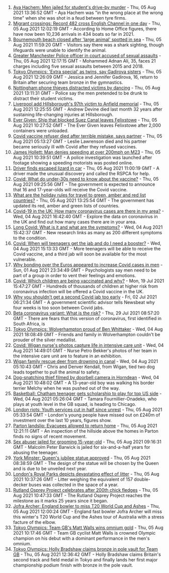1. [Aya Hachem: Men jailed for student's drive-by murder](https://www.bbc.co.uk/news/uk-england-lancashire-58087826) - Thu, 05 Aug 2021 13:36:52 GMT - Aya Hachem was "in the wrong place at the wrong time" when she was shot in a feud between tyre firms.
2. [Migrant crossings: Record 482 cross English Channel in one day](https://www.bbc.co.uk/news/uk-england-kent-58100694) - Thu, 05 Aug 2021 12:02:19 GMT - According to Home Office figures, there have now been 10,236 arrivals in 434 boats so far in 2021.
3. [Bournemouth beach closed after 'large animal' spotted in sea](https://www.bbc.co.uk/news/uk-england-dorset-58090890) - Thu, 05 Aug 2021 11:59:20 GMT - Visitors say there was a shark sighting, though lifeguards were unable to identify the animal.
4. [Greater Manchester Police officer in court accused of sexual assaults](https://www.bbc.co.uk/news/uk-england-manchester-58102258) - Thu, 05 Aug 2021 12:17:15 GMT - Mohammed Adnan Ali, 35, faces 21 charges including five sexual assaults between 2015 and 2018.
5. [Tokyo Olympics: 'Extra special' as twins, say Gadirova sisters](https://www.bbc.co.uk/news/uk-england-beds-bucks-herts-58101556) - Thu, 05 Aug 2021 12:26:09 GMT - Jessica and Jennifer Gadirova, 16, return to Britain after securing team bronze in the gymnastics.
6. [Nottingham phone thieves distracted victims by dancing](https://www.bbc.co.uk/news/uk-england-nottinghamshire-58103794) - Thu, 05 Aug 2021 13:11:31 GMT - Police say the men pretended to be drunk to distract their student victims.
7. [Liverpool add Hillsborough's 97th victim to Anfield memorial](https://www.bbc.co.uk/news/uk-england-merseyside-58099651) - Thu, 05 Aug 2021 12:25:55 GMT - Andrew Devine died last month 32 years after sustaining life-changing injuries at Hillsborough.
8. [Ever Given: Ship that blocked Suez Canal leaves Felixstowe](https://www.bbc.co.uk/news/uk-england-suffolk-58100664) - Thu, 05 Aug 2021 10:27:52 GMT - The Ever Given leaves Felixstowe after 2,000 containers were unloaded.
9. [Covid vaccine refuser died after terrible mistake, says partner](https://www.bbc.co.uk/news/uk-england-dorset-58080116) - Thu, 05 Aug 2021 05:13:27 GMT - Leslie Lawrenson died and his partner became seriously ill with Covid after they refused vaccines.
10. [James Hollett: Man denies speeding at over 200mph on M23](https://www.bbc.co.uk/news/uk-england-sussex-58088825) - Thu, 05 Aug 2021 10:39:51 GMT - A police investigation was launched after footage showing a speeding motorists was posted online.
11. [Driver finds escaped lizard in car](https://www.bbc.co.uk/news/uk-england-devon-58099796) - Thu, 05 Aug 2021 11:00:19 GMT - A driver made the unusual discovery and called the RSPCA for help.
12. [Covid: What do under-30s need to know about the vaccine?](https://www.bbc.co.uk/news/health-57273875) - Thu, 05 Aug 2021 09:25:56 GMT - The government is expected to announce that 16 and 17-year-olds will receive the Covid vaccine.
13. [What are the holiday rules for travel to green, amber and red list countries?](https://www.bbc.co.uk/news/explainers-52544307) - Thu, 05 Aug 2021 13:25:54 GMT - The government has updated its red, amber and green lists of countries.
14. [Covid-19 in the UK: How many coronavirus cases are there in my area?](https://www.bbc.co.uk/news/uk-51768274) - Wed, 04 Aug 2021 16:42:40 GMT - Explore the data on coronavirus in the UK and find out how many cases there are in your area.
15. [Long Covid: What is it and what are the symptoms?](https://www.bbc.co.uk/news/health-57833394) - Wed, 04 Aug 2021 15:42:37 GMT - New research links as many as 200 different symptoms to the condition.
16. [Covid: When will teenagers get the jab and do I need a booster?](https://www.bbc.co.uk/news/health-55045639) - Wed, 04 Aug 2021 15:13:33 GMT - More teenagers will be able to receive the Covid vaccine, and a third jab will soon be available for the most vulnerable.
17. [Why bonding over the Euros appeared to increase Covid cases in men](https://www.bbc.co.uk/news/health-58015593) - Sun, 01 Aug 2021 23:34:49 GMT - Psychologists say men need to be part of a group in order to vent their feelings and emotions.
18. [Covid: Which children are being vaccinated and why?](https://www.bbc.co.uk/news/health-57888429) - Mon, 19 Jul 2021 15:47:27 GMT - Hundreds of thousands of children at higher risk from coronavirus infection will be offered a Covid vaccine in the UK.
19. [Why you shouldn't get a second Covid jab too early](https://www.bbc.co.uk/news/newsbeat-57682233) - Fri, 02 Jul 2021 06:21:34 GMT - A government scientific advisor tells Newsbeat why four weeks is too soon between Covid jabs.
20. [Beta coronavirus variant: What is the risk?](https://www.bbc.co.uk/news/health-55534727) - Thu, 29 Jul 2021 08:57:20 GMT - There are fears that this version of coronavirus, first identified in South Africa, is
21. [Tokyo Olympics: Wolverhampton proud of Ben Whittaker](https://www.bbc.co.uk/news/uk-england-birmingham-58094358) - Wed, 04 Aug 2021 18:08:49 GMT - Friends and family in Wolverhampton couldn't be prouder of the silver medallist.
22. [Covid: Wigan nurse's photos capture life in intensive care unit](https://www.bbc.co.uk/news/uk-england-manchester-58091299) - Wed, 04 Aug 2021 14:49:01 GMT - Nurse Petro Bekker's photos of her team in the intensive care unit are to feature in an exhibition.
23. [Wigan family rescue deer from drowning in canal](https://www.bbc.co.uk/news/uk-england-manchester-58080726) - Wed, 04 Aug 2021 05:10:43 GMT - Chris and Denver Kendall, from Wigan, tied two dog leads together to pull the animal to safety.
24. [Dog-snatching thief filmed by doorbell camera in Horndean](https://www.bbc.co.uk/news/uk-england-hampshire-58086838) - Wed, 04 Aug 2021 10:48:02 GMT - A 13-year-old boy was walking his border terrier Melchy when he was pushed out of the way.
25. [Basketball: Chatham teenager gets scholarship to play for top US side](https://www.bbc.co.uk/news/uk-england-kent-58074005) - Wed, 04 Aug 2021 05:26:04 GMT - Tamara Fournillier-Onadeko, who plays at youth level in the GB squad, is heading to Chicago.
26. [London riots: Youth services cut in half since unrest](https://www.bbc.co.uk/news/uk-england-london-58030259) - Thu, 05 Aug 2021 05:33:54 GMT - London's young people have missed out on £240m of investment over the last 10 years, figures show.
27. [Parton landslip: Evacuees allowed to return home](https://www.bbc.co.uk/news/uk-england-cumbria-58099737) - Thu, 05 Aug 2021 12:21:11 GMT - An inspection of the hillside above the homes in Parton finds no signs of recent movement.
28. [Sex abuser jailed for grooming 15-year-old](https://www.bbc.co.uk/news/uk-england-york-north-yorkshire-58098967) - Thu, 05 Aug 2021 09:16:31 GMT - Malcolm Peter Barwick is jailed for six-and-a-half years for abusing the teenager.
29. [York Minster: Queen's jubilee statue approved](https://www.bbc.co.uk/news/uk-england-york-north-yorkshire-58098977) - Thu, 05 Aug 2021 08:38:59 GMT - The design of the statue will be chosen by the Queen and is due to be unveiled next year.
30. [London's Royal Parks depicts devastating effect of litter](https://www.bbc.co.uk/news/uk-england-london-58098786) - Thu, 05 Aug 2021 10:37:26 GMT - Litter weighing the equivalent of 157 double-decker buses was collected in the space of a year.
31. [Rutland Osprey Project celebrates after 200th chick fledges](https://www.bbc.co.uk/news/uk-england-leicestershire-58090662) - Thu, 05 Aug 2021 10:47:33 GMT - The Rutland Osprey Project reaches the milestone as it marks 25 years since it began.
32. [Jofra Archer: England bowler to miss T20 World Cup and Ashes](https://www.bbc.co.uk/sport/cricket/58101797) - Thu, 05 Aug 2021 12:00:24 GMT - England fast bowler Jofra Archer will miss this winter's T20 World Cup and the Ashes tour of Australia with a stress facture of the elbow.
33. [Tokyo Olympics: Team GB's Matt Walls wins omnium gold](https://www.bbc.co.uk/sport/olympics/58098593) - Thu, 05 Aug 2021 10:17:46 GMT - Team GB cyclist Matt Walls is crowned Olympic champion on his debut with a dominant performance in the men's omnium.
34. [Tokyo Olympics: Holly Bradshaw claims bronze in pole vault for Team GB](https://www.bbc.co.uk/sport/olympics/58101897) - Thu, 05 Aug 2021 12:36:42 GMT - Holly Bradshaw claims Britain's second track and field medal in Tokyo and finally lands her first major championship podium finish with bronze in the pole vault.
